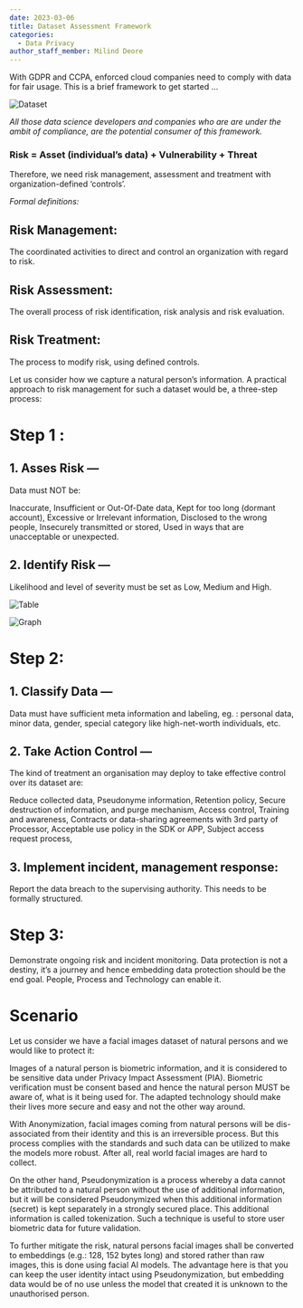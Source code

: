 ```yaml
---
date: 2023-03-06
title: Dataset Assessment Framework
categories:
  - Data Privacy
author_staff_member: Milind Deore
---
```

With GDPR and CCPA, enforced cloud companies need to comply with data for fair usage. This is a brief framework to get started …

![Dataset](https://milinddeore.github.io/talkSecretAIWebsite/images/dataset-assessment-framework.png)

*All those data science developers and companies who are are under the ambit of compliance, are the potential consumer of this framework.*

### Risk = Asset (individual’s data) + Vulnerability + Threat

Therefore, we need risk management, assessment and treatment with organization-defined ‘controls’.

*Formal definitions:*

## Risk Management: 
The coordinated activities to direct and control an organization with regard to risk.

## Risk Assessment: 
The overall process of risk identification, risk analysis and risk evaluation.

## Risk Treatment: 
The process to modify risk, using defined controls.

Let us consider how we capture a natural person’s information. A practical approach to risk management for such a dataset would be, a three-step process:

# Step 1 :
## 1. Asses Risk — 
Data must NOT be:

Inaccurate, Insufficient or Out-Of-Date data,
Kept for too long (dormant account),
Excessive or Irrelevant information,
Disclosed to the wrong people,
Insecurely transmitted or stored,
Used in ways that are unacceptable or unexpected.

## 2. Identify Risk — 
Likelihood and level of severity must be set as Low, Medium and High.

![Table](https://milinddeore.github.io/talkSecretAIWebsite/images/Blog-1-1.png)

![Graph](https://milinddeore.github.io/talkSecretAIWebsite/images/Blog-1-2.png)


# Step 2:
## 1. Classify Data — 
Data must have sufficient meta information and labeling, eg. : personal data, minor data, gender, special category like high-net-worth individuals, etc.

## 2. Take Action Control — 
The kind of treatment an organisation may deploy to take effective control over its dataset are:

Reduce collected data,
Pseudonyme information,
Retention policy,
Secure destruction of information, and purge mechanism,
Access control,
Training and awareness,
Contracts or data-sharing agreements with 3rd party of Processor,
Acceptable use policy in the SDK or APP,
Subject access request process,

## 3. Implement incident, management response: 
Report the data breach to the supervising authority. This needs to be formally structured.

# Step 3:
Demonstrate ongoing risk and incident monitoring. Data protection is not a destiny, it’s a journey and hence embedding data protection should be the end goal. People, Process and Technology can enable it.

# Scenario
Let us consider we have a facial images dataset of natural persons and we would like to protect it:

Images of a natural person is biometric information, and it is considered to be sensitive data under Privacy Impact Assessment (PIA). Biometric verification must be consent based and hence the natural person MUST be aware of, what is it being used for. The adapted technology should make their lives more secure and easy and not the other way around.

With Anonymization, facial images coming from natural persons will be dis-associated from their identity and this is an irreversible process. But this process complies with the standards and such data can be utilized to make the models more robust. After all, real world facial images are hard to collect.

On the other hand, Pseudonymization is a process whereby a data cannot be attributed to a natural person without the use of additional information, but it will be considered Pseudonymized when this additional information (secret) is kept separately in a strongly secured place. This additional information is called tokenization. Such a technique is useful to store user biometric data for future validation.

To further mitigate the risk, natural persons facial images shall be converted to embeddings (e.g.: 128, 152 bytes long) and stored rather than raw images, this is done using facial AI models. The advantage here is that you can keep the user identity intact using Pseudonymization, but embedding data would be of no use unless the model that created it is unknown to the unauthorised person.

